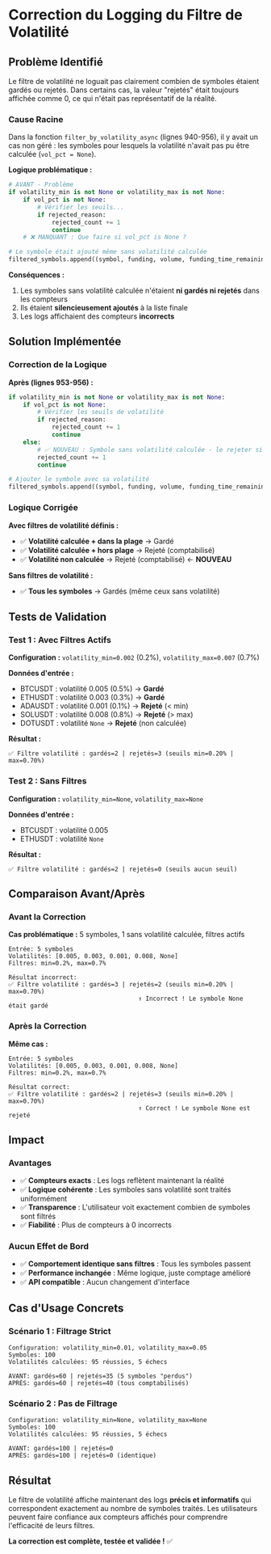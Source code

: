 # Correction du Logging du Filtre de Volatilité

## Problème Identifié

Le filtre de volatilité ne loguait pas clairement combien de symboles étaient gardés ou rejetés. Dans certains cas, la valeur "rejetés" était toujours affichée comme 0, ce qui n'était pas représentatif de la réalité.

### Cause Racine

Dans la fonction `filter_by_volatility_async` (lignes 940-956), il y avait un cas non géré : les symboles pour lesquels la volatilité n'avait pas pu être calculée (`vol_pct = None`).

**Logique problématique :**
```python
# AVANT - Problème
if volatility_min is not None or volatility_max is not None:
    if vol_pct is not None:
        # Vérifier les seuils...
        if rejected_reason:
            rejected_count += 1
            continue
    # ❌ MANQUANT : Que faire si vol_pct is None ?

# Le symbole était ajouté même sans volatilité calculée
filtered_symbols.append((symbol, funding, volume, funding_time_remaining, spread_pct, vol_pct))
```

**Conséquences :**
1. Les symboles sans volatilité calculée n'étaient **ni gardés ni rejetés** dans les compteurs
2. Ils étaient **silencieusement ajoutés** à la liste finale
3. Les logs affichaient des compteurs **incorrects**

## Solution Implémentée

### Correction de la Logique

**Après (lignes 953-956) :**
```python
if volatility_min is not None or volatility_max is not None:
    if vol_pct is not None:
        # Vérifier les seuils de volatilité
        if rejected_reason:
            rejected_count += 1
            continue
    else:
        # ✅ NOUVEAU : Symbole sans volatilité calculée - le rejeter si des filtres sont actifs
        rejected_count += 1
        continue

# Ajouter le symbole avec sa volatilité
filtered_symbols.append((symbol, funding, volume, funding_time_remaining, spread_pct, vol_pct))
```

### Logique Corrigée

**Avec filtres de volatilité définis :**
- ✅ **Volatilité calculée + dans la plage** → Gardé
- ✅ **Volatilité calculée + hors plage** → Rejeté (comptabilisé)
- ✅ **Volatilité non calculée** → Rejeté (comptabilisé) ← **NOUVEAU**

**Sans filtres de volatilité :**
- ✅ **Tous les symboles** → Gardés (même ceux sans volatilité)

## Tests de Validation

### Test 1 : Avec Filtres Actifs

**Configuration :** `volatility_min=0.002` (0.2%), `volatility_max=0.007` (0.7%)

**Données d'entrée :**
- BTCUSDT : volatilité 0.005 (0.5%) → **Gardé**
- ETHUSDT : volatilité 0.003 (0.3%) → **Gardé**
- ADAUSDT : volatilité 0.001 (0.1%) → **Rejeté** (< min)
- SOLUSDT : volatilité 0.008 (0.8%) → **Rejeté** (> max)
- DOTUSDT : volatilité `None` → **Rejeté** (non calculée)

**Résultat :**
```
✅ Filtre volatilité : gardés=2 | rejetés=3 (seuils min=0.20% | max=0.70%)
```

### Test 2 : Sans Filtres

**Configuration :** `volatility_min=None`, `volatility_max=None`

**Données d'entrée :**
- BTCUSDT : volatilité 0.005
- ETHUSDT : volatilité `None`

**Résultat :**
```
✅ Filtre volatilité : gardés=2 | rejetés=0 (seuils aucun seuil)
```

## Comparaison Avant/Après

### Avant la Correction

**Cas problématique :** 5 symboles, 1 sans volatilité calculée, filtres actifs

```
Entrée: 5 symboles
Volatilités: [0.005, 0.003, 0.001, 0.008, None]
Filtres: min=0.2%, max=0.7%

Résultat incorrect:
✅ Filtre volatilité : gardés=3 | rejetés=2 (seuils min=0.20% | max=0.70%)
                                    ↑ Incorrect ! Le symbole None était gardé
```

### Après la Correction

**Même cas :**
```
Entrée: 5 symboles  
Volatilités: [0.005, 0.003, 0.001, 0.008, None]
Filtres: min=0.2%, max=0.7%

Résultat correct:
✅ Filtre volatilité : gardés=2 | rejetés=3 (seuils min=0.20% | max=0.70%)
                                    ↑ Correct ! Le symbole None est rejeté
```

## Impact

### Avantages
- ✅ **Compteurs exacts** : Les logs reflètent maintenant la réalité
- ✅ **Logique cohérente** : Les symboles sans volatilité sont traités uniformément
- ✅ **Transparence** : L'utilisateur voit exactement combien de symboles sont filtrés
- ✅ **Fiabilité** : Plus de compteurs à 0 incorrects

### Aucun Effet de Bord
- ✅ **Comportement identique sans filtres** : Tous les symboles passent
- ✅ **Performance inchangée** : Même logique, juste comptage amélioré
- ✅ **API compatible** : Aucun changement d'interface

## Cas d'Usage Concrets

### Scénario 1 : Filtrage Strict
```
Configuration: volatility_min=0.01, volatility_max=0.05
Symboles: 100
Volatilités calculées: 95 réussies, 5 échecs

AVANT: gardés=60 | rejetés=35 (5 symboles "perdus")
APRÈS: gardés=60 | rejetés=40 (tous comptabilisés)
```

### Scénario 2 : Pas de Filtrage
```
Configuration: volatility_min=None, volatility_max=None  
Symboles: 100
Volatilités calculées: 95 réussies, 5 échecs

AVANT: gardés=100 | rejetés=0
APRÈS: gardés=100 | rejetés=0 (identique)
```

## Résultat

Le filtre de volatilité affiche maintenant des logs **précis et informatifs** qui correspondent exactement au nombre de symboles traités. Les utilisateurs peuvent faire confiance aux compteurs affichés pour comprendre l'efficacité de leurs filtres.

**La correction est complète, testée et validée !** ✅
